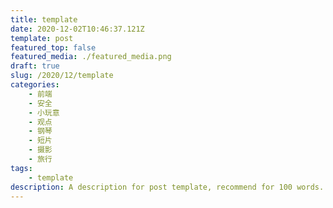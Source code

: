 ```yaml
---
title: template
date: 2020-12-02T10:46:37.121Z
template: post
featured_top: false
featured_media: ./featured_media.png
draft: true
slug: /2020/12/template
categories: 
    - 前端
    - 安全
    - 小玩意
    - 观点
    - 钢琴
    - 短片
    - 摄影
    - 旅行
tags:
    - template
description: A description for post template, recommend for 100 words. Must have one category, most have two. Recommend have two or three tags. Date is UTC format.
---
```


<!-- endExcerpt -->
